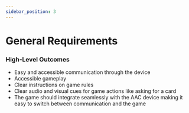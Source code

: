 ```yaml
---
sidebar_position: 3
---
```


# General Requirements
### High-Level Outcomes
- Easy and accessible communication through the device  
- Accessible gameplay  
- Clear instructions on game rules  
- Clear audio and visual cues for game actions like asking for a card  
- The game should integrate seamlessly with the AAC device making it easy to switch between communication and the game  
